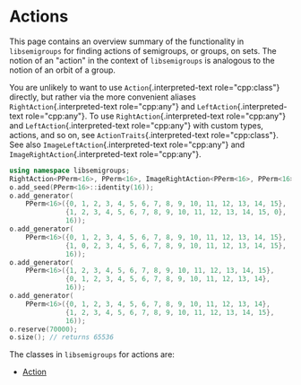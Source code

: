 <!--
Distributed under the terms of the GPL license version 3.
    The full license is in the file LICENSE, distributed with this
 software.
-->

# Actions

This page contains an overview summary of the functionality in
`libsemigroups` for finding actions of semigroups, or groups, on sets.
The notion of an \"action\" in the context of `libsemigroups` is
analogous to the notion of an orbit of a group.

You are unlikely to want to use `Action`{.interpreted-text
role="cpp:class"} directly, but rather via the more convenient aliases
`RightAction`{.interpreted-text role="cpp:any"} and
`LeftAction`{.interpreted-text role="cpp:any"}. To use
`RightAction`{.interpreted-text role="cpp:any"} and
`LeftAction`{.interpreted-text role="cpp:any"} with custom types,
actions, and so on, see `ActionTraits`{.interpreted-text
role="cpp:class"}. See also `ImageLeftAction`{.interpreted-text
role="cpp:any"} and `ImageRightAction`{.interpreted-text
role="cpp:any"}.

``` cpp
using namespace libsemigroups;
RightAction<PPerm<16>, PPerm<16>, ImageRightAction<PPerm<16>, PPerm<16>>> o;
o.add_seed(PPerm<16>::identity(16));
o.add_generator(
    PPerm<16>({0, 1, 2, 3, 4, 5, 6, 7, 8, 9, 10, 11, 12, 13, 14, 15},
              {1, 2, 3, 4, 5, 6, 7, 8, 9, 10, 11, 12, 13, 14, 15, 0},
              16));
o.add_generator(
    PPerm<16>({0, 1, 2, 3, 4, 5, 6, 7, 8, 9, 10, 11, 12, 13, 14, 15},
              {1, 0, 2, 3, 4, 5, 6, 7, 8, 9, 10, 11, 12, 13, 14, 15},
              16));
o.add_generator(
    PPerm<16>({1, 2, 3, 4, 5, 6, 7, 8, 9, 10, 11, 12, 13, 14, 15},
              {0, 1, 2, 3, 4, 5, 6, 7, 8, 9, 10, 11, 12, 13, 14},
              16));
o.add_generator(
    PPerm<16>({0, 1, 2, 3, 4, 5, 6, 7, 8, 9, 10, 11, 12, 13, 14},
              {1, 2, 3, 4, 5, 6, 7, 8, 9, 10, 11, 12, 13, 14, 15},
              16));
o.reserve(70000);
o.size(); // returns 65536
```

The classes in `libsemigroups` for actions are:

* [Action](libsemigroups/classlibsemigroups_1_1_action.md)
